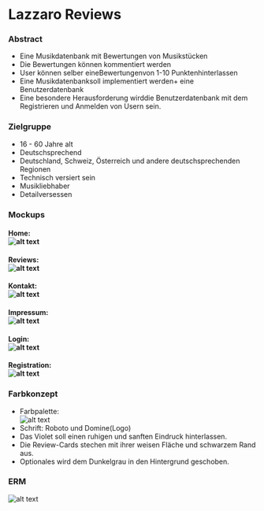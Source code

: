 # Lazzaro Reviews

### Abstract
- Eine Musikdatenbank mit Bewertungen von Musikstücken <br>
- Die Bewertungen können kommentiert werden <br>
- User können selber eineBewertungenvon 1-10 Punktenhinterlassen<br>
- Eine Musikdatenbanksoll implementiert werden+ eine Benutzerdatenbank<br>
- Eine besondere Herausforderung wirddie Benutzerdatenbank mit dem Registrieren und Anmelden von Usern sein.<br>

### Zielgruppe
- 16 - 60 Jahre alt<br>
- Deutschsprechend<br>
- Deutschland, Schweiz, Österreich und andere deutschsprechenden Regionen <br>
- Technisch versiert sein <br>
- Musikliebhaber <br>
- Detailversessen <br>

### Mockups
#### Home:<br>![alt text](Admin/Mockup/Home.png )
#### Reviews:<br>![alt text](Admin/Mockup/Review.png )
#### Kontakt:<br>![alt text](Admin/Mockup/Kontakt.png )
#### Impressum:<br>![alt text](Admin/Mockup/Impressum.png )
#### Login:<br>![alt text](Admin/Mockup/LoginPopUp.png )
#### Registration:<br>![alt text](Admin/Mockup/RegistrierenPopUp.png )



### Farbkonzept
- Farbpalette:<br>![alt text](Admin/colorpallet.png )
- Schrift: Roboto und Domine(Logo)
- Das Violet soll einen ruhigen und sanften Eindruck hinterlassen. <br>
- Die Review-Cards stechen mit ihrer weisen Fläche und schwarzem Rand aus. <br> 
- Optionales wird dem Dunkelgrau in den Hintergrund geschoben.

### ERM
![alt text](Admin/erm.png "ERM")